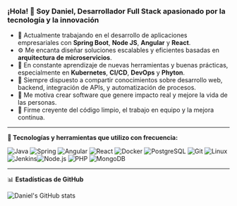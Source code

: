 ### ¡Hola! 👋 Soy Daniel, Desarrollador Full Stack apasionado por la tecnología y la innovación

- 🔭 Actualmente trabajando en el desarrollo de aplicaciones empresariales con **Spring Boot**, **Node JS**, **Angular** y **React**.  
- ⚙️ Me encanta diseñar soluciones escalables y eficientes basadas en **arquitectura de microservicios**.  
- 🌱 En constante aprendizaje de nuevas herramientas y buenas prácticas, especialmente en **Kubernetes**, **CI/CD**, **DevOps** y **Phyton**.  
- 💬 Siempre dispuesto a compartir conocimientos sobre desarrollo web, backend, integración de APIs, y automatización de procesos.  
- 🚀 Me motiva crear software que genere impacto real y mejore la vida de las personas.  
- 🧠 Firme creyente del código limpio, el trabajo en equipo y la mejora continua.

---

**🔧 Tecnologías y herramientas que utilizo con frecuencia:**

![Java](https://img.shields.io/badge/Java-ED8B00?style=flat&logo=java&logoColor=white)
![Spring](https://img.shields.io/badge/Spring-6DB33F?style=flat&logo=spring&logoColor=white)
![Angular](https://img.shields.io/badge/Angular-DD0031?style=flat&logo=angular&logoColor=white)
![React](https://img.shields.io/badge/React-20232A?style=flat&logo=react&logoColor=61DAFB)
![Docker](https://img.shields.io/badge/Docker-2496ED?style=flat&logo=docker&logoColor=white)
![PostgreSQL](https://img.shields.io/badge/PostgreSQL-316192?style=flat&logo=postgresql&logoColor=white)
![Git](https://img.shields.io/badge/Git-F05032?style=flat&logo=git&logoColor=white)
![Linux](https://img.shields.io/badge/Linux-FCC624?style=flat&logo=linux&logoColor=black)
![Jenkins](https://img.shields.io/badge/Jenkins-D24939?style=flat&logo=jenkins&logoColor=white)![Node.js](https://img.shields.io/badge/Node.js-339933?style=flat&logo=nodedotjs&logoColor=white)
![PHP](https://img.shields.io/badge/PHP-777BB4?style=flat&logo=php&logoColor=white)
![MongoDB](https://img.shields.io/badge/MongoDB-47A248?style=flat&logo=mongodb&logoColor=white)


---

📊 **Estadísticas de GitHub**

![Daniel's GitHub stats](https://github-readme-stats.vercel.app/api?username=DanielChaparro&show_icons=true&theme=radical)
